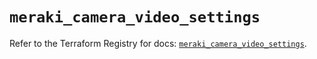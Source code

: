 # `meraki_camera_video_settings`

Refer to the Terraform Registry for docs: [`meraki_camera_video_settings`](https://registry.terraform.io/providers/ciscodevnet/meraki/1.7.1/docs/resources/camera_video_settings).
